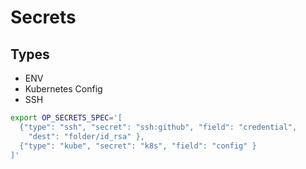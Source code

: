 # Secrets

## Types

- ENV
- Kubernetes Config
- SSH

```bash
export OP_SECRETS_SPEC='[
  {"type": "ssh", "secret": "ssh:github", "field": "credential",
    "dest": "folder/id_rsa" },
  {"type": "kube", "secret": "k8s", "field": "config" }
]'
```
